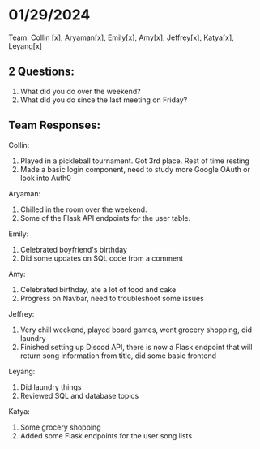 # 01/29/2024
Team: Collin [x], Aryaman[x], Emily[x], Amy[x], Jeffrey[x], Katya[x], Leyang[x] 

## 2 Questions:

1. What did you do over the weekend?
2. What did you do since the last meeting on Friday?

## Team Responses:

Collin:

1. Played in a pickleball tournament. Got 3rd place. Rest of time resting
2. Made a basic login component, need to study more Google OAuth or look into Auth0

Aryaman:

1. Chilled in the room over the weekend.
2. Some of the Flask API endpoints for the user table.

Emily:

1. Celebrated boyfriend's birthday
2. Did some updates on SQL code from a comment

Amy:

1. Celebrated birthday, ate a lot of food and cake
2. Progress on Navbar, need to troubleshoot some issues

Jeffrey:

1. Very chill weekend, played board games, went grocery shopping, did laundry
2. Finished setting up Discod API, there is now a Flask endpoint that will return song information from title, did some basic frontend

Leyang:

1. Did laundry things
2. Reviewed SQL and database topics

Katya:

1. Some grocery shopping
2. Added some Flask endpoints for the user song lists
